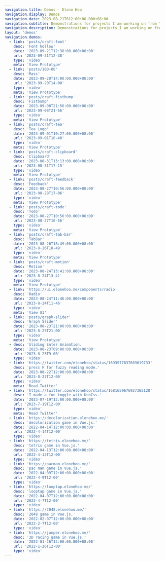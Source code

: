 ```yaml
---
navigation.title: Demos - Elone Hoo
navigation.display: Demos
navigation.date: 2023-08-21T012:00:00.000+08:00
navigation.subtitle: Demonstrations for projects I am working on from Tweets.
navigation.description: Demonstrations for projects I am working on from Tweets
layout: 'demos'
navigation.demos:
  - link: 'posts/craft-font'
    desc: 'Font hollow'
    date: '2023-09-21T12:38:00.000+08:00'
    url: '2023-09-21T12-38'
    type: 'video'
    meta: 'View Prototype'
  - link: 'posts/100-00'
    desc: 'Mass'
    date: '2023-09-20T14:00:00.000+08:00'
    url: '2023-09-20T14-00'
    type: 'video'
    meta: 'View Prototype'
  - link: 'posts/craft-fistbump'
    desc: 'Fistbump'
    date: '2023-09-08T21:56:00.000+08:00'
    url: '2023-09-08T21-56'
    type: 'video'
    meta: 'View Prototype'
  - link: 'posts/craft-tea'
    desc: 'Tea Logo'
    date: '2023-09-01T10:27:00.000+08:00'
    url: '2023-09-01T10-48'
    type: 'video'
    meta: 'View Prototype'
  - link: 'posts/craft-clipboard'
    desc: 'Clipboard'
    date: '2023-08-31T13:13:00.000+08:00'
    url: '2023-08-31T17-15'
    type: 'video'
    meta: 'View Prototype'
  - link: 'posts/craft-feedback'
    desc: 'Feedback'
    date: '2023-08-27T10:56:00.000+08:00'
    url: '2023-08-28T17-06'
    type: 'video'
    meta: 'View Prototype'
  - link: 'posts/craft-todo'
    desc: 'Todo'
    date: '2023-08-27T10:56:00.000+08:00'
    url: '2023-08-27T10-56'
    type: 'video'
    meta: 'View Prototype'
  - link: 'posts/craft-tab-bar'
    desc: 'TabBar'
    date: '2023-08-26T18:49:00.000+08:00'
    url: '2023-8-26T18-49'
    type: 'video'
    meta: 'View Prototype'
  - link: 'posts/craft-motion'
    desc: 'Motion'
    date: '2023-08-24T13:41:00.000+08:00'
    url: '2023-8-24T13-41'
    type: 'video'
    meta: 'View Prototype'
  - link: 'https://ui.elonehoo.me/components/radio'
    desc: 'Radio'
    date: '2023-08-24T11:46:00.000+08:00'
    url: '2023-8-24T11-46'
    type: 'video'
    meta: 'View UI'
  - link: 'posts/graph-slider'
    desc: 'Graph Slider'
    date: '2023-08-23T21:00:00.000+08:00'
    url: '2023-8-23T21-00'
    type: 'video'
    meta: 'View Prototype'
  - desc: 'Sliding Enter Animation.'
    date: '2023-08-23T09:00:00.000+08:00'
    url: '2023-8-23T9-00'
    type: 'video'
  - link: 'https://twitter.com/elonehoo/status/1693977837609619733'
    desc: 'press F for fuzzy reading mode.'
    date: '2023-08-22T12:00:00.000+08:00'
    url: '2023-8-22T12-00'
    type: 'video'
    meta: 'Read Twitter'
  - link: 'https://twitter.com/elonehoo/status/1681659676927365120'
    desc: 'I made a fun toggle with UnoCss.'
    date: '2023-07-19T12:00:00.000+08:00'
    url: '2023-7-19T12-00'
    type: 'video'
    meta: 'Read Twitter'
  - link: 'https://decolorization.elonehoo.me/'
    desc: 'decolorization game in Vue.js.'
    date: '2022-04-14T12:00:00.000+08:00'
    url: '2022-4-14T12-00'
    type: 'video'
  - link: 'https://tetris.elonehoo.me/'
    desc: 'tetris game in Vue.js.'
    date: '2022-04-13T12:00:00.000+08:00'
    url: '2022-4-13T12-00'
    type: 'video'
  - link: 'https://pacman.elonehoo.me/'
    desc: 'pac man game in Vue.js.'
    date: '2022-04-09T12:00:00.000+08:00'
    url: '2022-4-9T12-00'
    type: 'video'
  - link: 'https://looptap.elonehoo.me/'
    desc: 'looptap game in Vue.js.'
    date: '2022-04-07T12:00:00.000+08:00'
    url: '2022-4-7T12-00'
    type: 'video'
  - link: 'https://2048.elonehoo.me/'
    desc: '2048 game in Vue.js.'
    date: '2022-02-07T12:00:00.000+08:00'
    url: '2022-2-7T12-00'
    type: 'video'
  - link: 'https://jumper.elonehoo.me/'
    desc: '3D racing game in Vue.js.'
    date: '2022-01-26T12:00:00.000+08:00'
    url: '2022-1-26T12-00'
    type: 'video'
---
```

